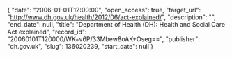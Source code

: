 {
  "date": "2006-01-01T12:00:00", 
  "open_access": true, 
  "target_url": "http://www.dh.gov.uk/health/2012/06/act-explained/", 
  "description": "", 
  "end_date": null, 
  "title": "Department of Health (DH): Health and Social Care Act explained", 
  "record_id": "20060101T120000/WK+v6P/33Mbew8oAK+Oseg==", 
  "publisher": "dh.gov.uk", 
  "slug": 136020239, 
  "start_date": null
}

